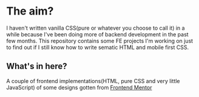 # The aim?

I haven't written vanilla CSS(pure or whatever you choose to call it) in a while because I've been doing more of backend development in the past few months. This repository contains some FE projects I'm working on just to find out if I still know how to write sematic HTML and mobile first CSS.

## What's in here?

A couple of frontend implementations(HTML, pure CSS and very little JavaScript) of some designs gotten from [Frontend Mentor](https://frontendmetor.io) 
